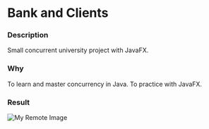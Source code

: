 # Bank and Clients

### Description
Small concurrent university project with JavaFX.

### Why
To learn and master concurrency in Java.
To practice with JavaFX.

### Result
![My Remote Image](https://i.pinimg.com/736x/06/bf/51/06bf51266a1069e6df6be4a22c3e3a0d.jpg)
